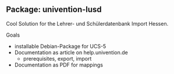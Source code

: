 ## Package: univention-lusd

Cool Solution for the Lehrer- und Schülerdatenbank Import Hessen.

Goals
- installable Debian-Package for UCS-5
- Documentation as article on help.univention.de
  - prerequisites, export, import
- Documentation as PDF for mappings





